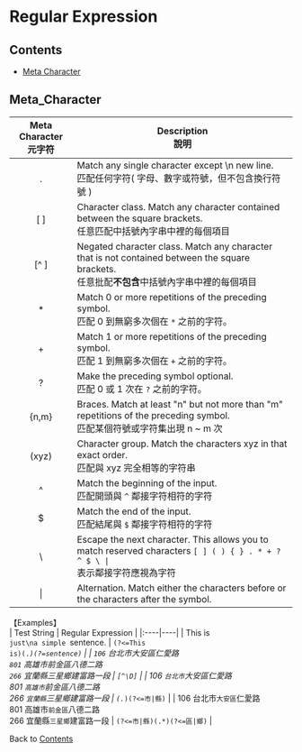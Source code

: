 # Regular Expression  

## Contents
* [Meta Character](#Meta_Character)

## Meta_Character

| Meta Character <br/> 元字符 | Description <br/> 說明 |
|:----:|----|
|.| Match any single character except \n new line. <br/> 匹配任何字符( 字母、數字或符號，但不包含換行符號 ) |
|[ ]| Character class. Match any character contained between the square brackets. <br/> 任意匹配中括號內字串中裡的每個項目 |
|[^ ]| Negated character class. Match any character that is not contained between the square brackets. <br/> 任意批配**不包含**中括號內字串中裡的每個項目 |
|*| Match 0 or more repetitions of the preceding symbol. <br/> 匹配 0 到無窮多次個在 <code>*</code> 之前的字符。 |
|+| Match 1 or more repetitions of the preceding symbol. <br/> 匹配 1 到無窮多次個在 <code>+</code> 之前的字符。 |
|?| Make the preceding symbol optional. <br/> 匹配 0 或 1 次在 <code>?</code> 之前的字符。 |
|{n,m}| Braces. Match at least "n" but not more than "m" repetitions of the preceding symbol. <br/> 匹配某個符號或字符集出現 n ~ m 次 |
|(xyz)| Character group. Match the characters xyz in that exact order. <br/> 匹配與 xyz 完全相等的字符串 |
|^| Match the beginning of the input. <br/> 匹配開頭與 <code>^</code> 鄰接字符相符的字符 |
|$| Match the end of the input. <br/> 匹配結尾與 <code>$</code> 鄰接字符相符的字符 |
|&#92;| Escape the next character. This allows you to match reserved characters <code>[ ] ( ) { } . * + ? ^ $ \ &#124;</code> <br/> 表示鄰接字符應視為字符 |
|&#124;| Alternation. Match either the characters before or the characters after the symbol. |

【Examples】  
| Test String | Regular Expression |
|:----|----|
| This is<code> just\na simple </code>sentence. | <code>(?<=This is)(.*)(?=sentence)</code> | 
| <code>106</code> 台北市大安區仁愛路 <br> <code>801</code> 高雄市前金區八德二路 <br> <code>266</code> 宜蘭縣三星鄉建富路一段 | <code>[^\D]</code> | 
| 106 <code>台北市</code>大安區仁愛路 <br> 801 <code>高雄市</code>前金區八德二路 <br> 266 <code>宜蘭縣</code>三星鄉建富路一段 | <code>(.*)(?<=市\|縣)</code> | 
| 106 台北市<code>大安區</code>仁愛路 <br> 801 高雄市<code>前金區</code>八德二路 <br> 266 宜蘭縣<code>三星鄉</code>建富路一段 | <code>(?<=市\|縣)(.*)(?<=區\|鄉)</code> |



Back to [Contents](#Contents)
<br>
